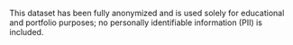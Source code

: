 This dataset has been fully anonymized and is used solely for educational and portfolio purposes; no personally identifiable information (PII) is included.
